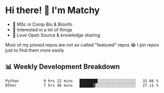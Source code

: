# Hi there! 👋 I'm Matchy

- 🧬 MSc in Comp Bio & Bioinfo
- 🎈 Interested in a lot of things
- 💜 Love Open Source & knowledge sharing

Most of my pinned repos are not so-called "featured" repos 😂 I pin repos just to find them more easily

## 📊 Weekly Development Breakdown

<!--START_SECTION:waka-->

```text
Python           9 hrs 22 mins   ████████░░░░░░░░░░░░░░░░░   32.66 %
Other            7 hrs 46 mins   ██████▓░░░░░░░░░░░░░░░░░░   27.11 %
```

<!--END_SECTION:waka-->
